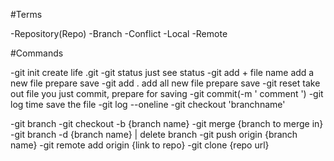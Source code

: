 #Terms

-Repository(Repo)
-Branch
-Conflict
-Local
-Remote

#Commands

-git init                   create life .git
-git status                 just see status
-git add + file name        add a new file prepare save
-git add .                  add all new file prepare save
-git reset                  take out file you just commit, prepare for saving
-git commit(-m ' comment ')
-git log                    time save the file
-git log --oneline
-git checkout 'branchname'

-git branch
-git checkout -b {branch name}
-git merge {branch to merge in}
-git branch -d {branch name} | delete branch
-git push origin {branch name}
-git remote add origin {link to repo}
-git clone {repo url}

